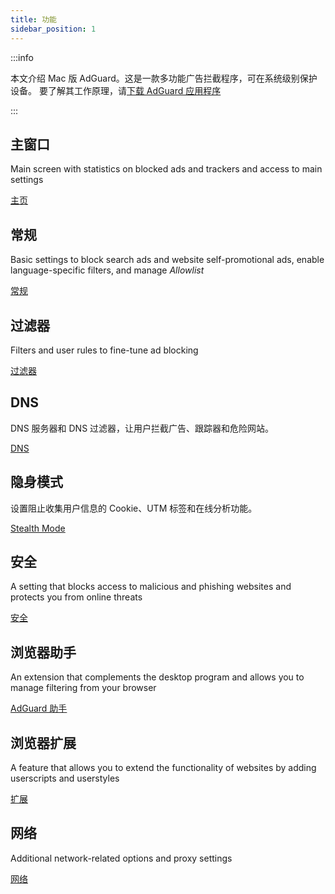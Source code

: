 ```yaml
---
title: 功能
sidebar_position: 1
---
```


:::info

本文介绍 Mac 版 AdGuard。这是一款多功能广告拦截程序，可在系统级别保护设备。 要了解其工作原理，请[下载 AdGuard 应用程序](https://agrd.io/download-kb-adblock)

:::

## 主窗口

Main screen with statistics on blocked ads and trackers and access to main settings

[主页](/adguard-for-mac/features/main.md)

## 常规

Basic settings to block search ads and website self-promotional ads, enable language-specific filters, and manage _Allowlist_

[常规](/adguard-for-mac/features/general.md)

## 过滤器

Filters and user rules to fine-tune ad blocking

[过滤器](/adguard-for-mac/features/filters.md)

## DNS

DNS 服务器和 DNS 过滤器，让用户拦截广告、跟踪器和危险网站。

[DNS](/adguard-for-mac/features/dns.md)

## 隐身模式

设置阻止收集用户信息的 Cookie、UTM 标签和在线分析功能。

[Stealth Mode](/adguard-for-mac/features/stealth.md)

## 安全

A setting that blocks access to malicious and phishing websites and protects you from online threats

[安全](/adguard-for-mac/features/security.md)

## 浏览器助手

An extension that complements the desktop program and allows you to manage filtering from your browser

[AdGuard 助手](/adguard-for-mac/features/browser-assistant.md)

## 浏览器扩展

A feature that allows you to extend the functionality of websites by adding userscripts and userstyles

[扩展](/adguard-for-mac/features/extensions.md)

## 网络

Additional network-related options and proxy settings

[网络](/adguard-for-mac/features/network.md)

